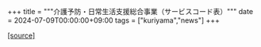 +++
title = """介護予防・日常生活支援総合事業（サービスコード表）"""
date = 2024-07-09T00:00:00+09:00
tags = ["kuriyama","news"]
+++


[[source]](https://www.town.kuriyama.hokkaido.jp/soshiki/43/1780.html)
